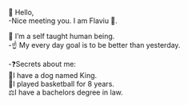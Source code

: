 
👋 Hello,</br>
-Nice meeting you. I am Flaviu 👦.</br>


 👀 I’m a self taught human being.</br>
 -☝  My every day goal is to be better than yesterday.</br>
 
 -❓Secrets about me:</br>
                 🐶I have a dog named King.</br>
                 🏀I played basketball for 8 years.</br>
                 ⚖️I have a bachelors degree in law.</br>
